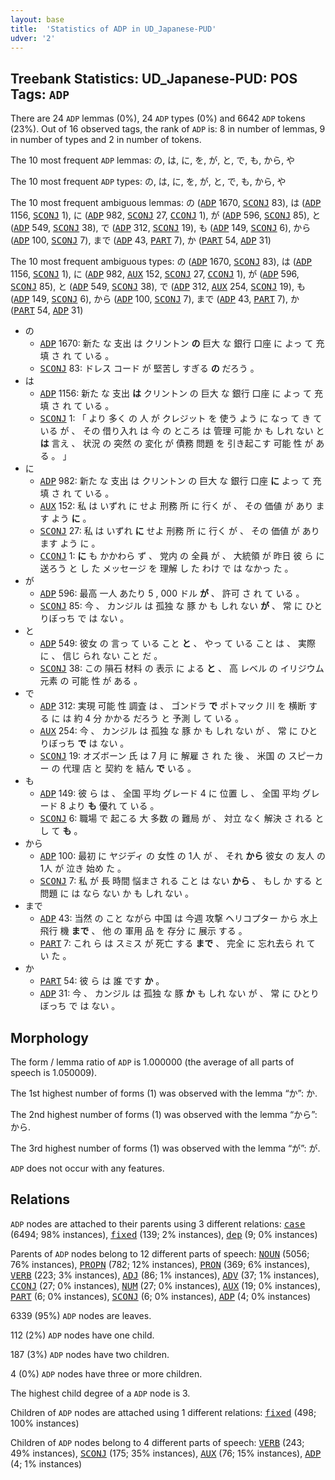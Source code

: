 ```yaml
---
layout: base
title:  'Statistics of ADP in UD_Japanese-PUD'
udver: '2'
---
```


## Treebank Statistics: UD_Japanese-PUD: POS Tags: `ADP`

There are 24 `ADP` lemmas (0%), 24 `ADP` types (0%) and 6642 `ADP` tokens (23%).
Out of 16 observed tags, the rank of `ADP` is: 8 in number of lemmas, 9 in number of types and 2 in number of tokens.

The 10 most frequent `ADP` lemmas: の, は, に, を, が, と, で, も, から, や

The 10 most frequent `ADP` types:  の, は, に, を, が, と, で, も, から, や

The 10 most frequent ambiguous lemmas: の (<tt><a href="ja_pud-pos-ADP.html">ADP</a></tt> 1670, <tt><a href="ja_pud-pos-SCONJ.html">SCONJ</a></tt> 83), は (<tt><a href="ja_pud-pos-ADP.html">ADP</a></tt> 1156, <tt><a href="ja_pud-pos-SCONJ.html">SCONJ</a></tt> 1), に (<tt><a href="ja_pud-pos-ADP.html">ADP</a></tt> 982, <tt><a href="ja_pud-pos-SCONJ.html">SCONJ</a></tt> 27, <tt><a href="ja_pud-pos-CCONJ.html">CCONJ</a></tt> 1), が (<tt><a href="ja_pud-pos-ADP.html">ADP</a></tt> 596, <tt><a href="ja_pud-pos-SCONJ.html">SCONJ</a></tt> 85), と (<tt><a href="ja_pud-pos-ADP.html">ADP</a></tt> 549, <tt><a href="ja_pud-pos-SCONJ.html">SCONJ</a></tt> 38), で (<tt><a href="ja_pud-pos-ADP.html">ADP</a></tt> 312, <tt><a href="ja_pud-pos-SCONJ.html">SCONJ</a></tt> 19), も (<tt><a href="ja_pud-pos-ADP.html">ADP</a></tt> 149, <tt><a href="ja_pud-pos-SCONJ.html">SCONJ</a></tt> 6), から (<tt><a href="ja_pud-pos-ADP.html">ADP</a></tt> 100, <tt><a href="ja_pud-pos-SCONJ.html">SCONJ</a></tt> 7), まで (<tt><a href="ja_pud-pos-ADP.html">ADP</a></tt> 43, <tt><a href="ja_pud-pos-PART.html">PART</a></tt> 7), か (<tt><a href="ja_pud-pos-PART.html">PART</a></tt> 54, <tt><a href="ja_pud-pos-ADP.html">ADP</a></tt> 31)

The 10 most frequent ambiguous types:  の (<tt><a href="ja_pud-pos-ADP.html">ADP</a></tt> 1670, <tt><a href="ja_pud-pos-SCONJ.html">SCONJ</a></tt> 83), は (<tt><a href="ja_pud-pos-ADP.html">ADP</a></tt> 1156, <tt><a href="ja_pud-pos-SCONJ.html">SCONJ</a></tt> 1), に (<tt><a href="ja_pud-pos-ADP.html">ADP</a></tt> 982, <tt><a href="ja_pud-pos-AUX.html">AUX</a></tt> 152, <tt><a href="ja_pud-pos-SCONJ.html">SCONJ</a></tt> 27, <tt><a href="ja_pud-pos-CCONJ.html">CCONJ</a></tt> 1), が (<tt><a href="ja_pud-pos-ADP.html">ADP</a></tt> 596, <tt><a href="ja_pud-pos-SCONJ.html">SCONJ</a></tt> 85), と (<tt><a href="ja_pud-pos-ADP.html">ADP</a></tt> 549, <tt><a href="ja_pud-pos-SCONJ.html">SCONJ</a></tt> 38), で (<tt><a href="ja_pud-pos-ADP.html">ADP</a></tt> 312, <tt><a href="ja_pud-pos-AUX.html">AUX</a></tt> 254, <tt><a href="ja_pud-pos-SCONJ.html">SCONJ</a></tt> 19), も (<tt><a href="ja_pud-pos-ADP.html">ADP</a></tt> 149, <tt><a href="ja_pud-pos-SCONJ.html">SCONJ</a></tt> 6), から (<tt><a href="ja_pud-pos-ADP.html">ADP</a></tt> 100, <tt><a href="ja_pud-pos-SCONJ.html">SCONJ</a></tt> 7), まで (<tt><a href="ja_pud-pos-ADP.html">ADP</a></tt> 43, <tt><a href="ja_pud-pos-PART.html">PART</a></tt> 7), か (<tt><a href="ja_pud-pos-PART.html">PART</a></tt> 54, <tt><a href="ja_pud-pos-ADP.html">ADP</a></tt> 31)


* の
  * <tt><a href="ja_pud-pos-ADP.html">ADP</a></tt> 1670: 新た な 支出 は クリントン <b>の</b> 巨大 な 銀行 口座 に よっ て 充填 さ れ て いる 。
  * <tt><a href="ja_pud-pos-SCONJ.html">SCONJ</a></tt> 83: ドレス コード が 堅苦し すぎる <b>の</b> だろう 。
* は
  * <tt><a href="ja_pud-pos-ADP.html">ADP</a></tt> 1156: 新た な 支出 <b>は</b> クリントン の 巨大 な 銀行 口座 に よっ て 充填 さ れ て いる 。
  * <tt><a href="ja_pud-pos-SCONJ.html">SCONJ</a></tt> 1: 「 より 多く の 人 が クレジット を 使う よう に なっ て き て いる が 、 その 借り入れ は 今 の ところ は 管理 可能 か も しれ ない と <b>は</b> 言え 、 状況 の 突然 の 変化 が 債務 問題 を 引き起こす 可能 性 が ある 。 」
* に
  * <tt><a href="ja_pud-pos-ADP.html">ADP</a></tt> 982: 新た な 支出 は クリントン の 巨大 な 銀行 口座 <b>に</b> よっ て 充填 さ れ て いる 。
  * <tt><a href="ja_pud-pos-AUX.html">AUX</a></tt> 152: 私 は いずれ に せよ 刑務 所 に 行く が 、 その 価値 が あり ます よう <b>に</b> 。
  * <tt><a href="ja_pud-pos-SCONJ.html">SCONJ</a></tt> 27: 私 は いずれ <b>に</b> せよ 刑務 所 に 行く が 、 その 価値 が あり ます よう に 。
  * <tt><a href="ja_pud-pos-CCONJ.html">CCONJ</a></tt> 1: <b>に</b> も かかわら ず 、 党内 の 全員 が 、 大統領 が 昨日 彼 ら に 送ろう と し た メッセージ を 理解 し た わけ で は なかっ た 。
* が
  * <tt><a href="ja_pud-pos-ADP.html">ADP</a></tt> 596: 最高 一人 あたり 5 , 000 ドル <b>が</b> 、 許可 さ れ て いる 。
  * <tt><a href="ja_pud-pos-SCONJ.html">SCONJ</a></tt> 85: 今 、 カンジル は 孤独 な 豚 か も しれ ない <b>が</b> 、 常 に ひとりぼっち で は ない 。
* と
  * <tt><a href="ja_pud-pos-ADP.html">ADP</a></tt> 549: 彼女 の 言っ て いる こと <b>と</b> 、 やっ て いる こと は 、 実際 に 、 信じ られ ない こと だ 。
  * <tt><a href="ja_pud-pos-SCONJ.html">SCONJ</a></tt> 38: この 隕石 材料 の 表示 に よる <b>と</b> 、 高 レベル の イリジウム 元素 の 可能 性 が ある 。
* で
  * <tt><a href="ja_pud-pos-ADP.html">ADP</a></tt> 312: 実現 可能 性 調査 は 、 ゴンドラ <b>で</b> ポトマック 川 を 横断 する に は 約 4 分 かかる だろう と 予測 し て いる 。
  * <tt><a href="ja_pud-pos-AUX.html">AUX</a></tt> 254: 今 、 カンジル は 孤独 な 豚 か も しれ ない が 、 常 に ひとりぼっち <b>で</b> は ない 。
  * <tt><a href="ja_pud-pos-SCONJ.html">SCONJ</a></tt> 19: オズボーン 氏 は 7 月 に 解雇 さ れ た 後 、 米国 の スピーカー の 代理 店 と 契約 を 結ん <b>で</b> いる 。
* も
  * <tt><a href="ja_pud-pos-ADP.html">ADP</a></tt> 149: 彼 ら は 、 全国 平均 グレード 4 に 位置 し 、 全国 平均 グレード 8 より <b>も</b> 優れ て いる 。
  * <tt><a href="ja_pud-pos-SCONJ.html">SCONJ</a></tt> 6: 職場 で 起こる 大 多数 の 難局 が 、 対立 なく 解決 さ れる と し て <b>も</b> 。
* から
  * <tt><a href="ja_pud-pos-ADP.html">ADP</a></tt> 100: 最初 に ヤジディ の 女性 の 1人 が 、 それ <b>から</b> 彼女 の 友人 の 1人 が 泣き 始め た 。
  * <tt><a href="ja_pud-pos-SCONJ.html">SCONJ</a></tt> 7: 私 が 長 時間 悩まさ れる こと は ない <b>から</b> 、 もし か する と 問題 に は なら ない か も しれ ない 。
* まで
  * <tt><a href="ja_pud-pos-ADP.html">ADP</a></tt> 43: 当然 の こと ながら 中国 は 今週 攻撃 ヘリコプター から 水上 飛行 機 <b>まで</b> 、 他 の 軍用 品 を 存分 に 展示 する 。
  * <tt><a href="ja_pud-pos-PART.html">PART</a></tt> 7: これ ら は スミス が 死亡 する <b>まで</b> 、 完全 に 忘れ去ら れ て い た 。
* か
  * <tt><a href="ja_pud-pos-PART.html">PART</a></tt> 54: 彼 ら は 誰 です <b>か</b> 。
  * <tt><a href="ja_pud-pos-ADP.html">ADP</a></tt> 31: 今 、 カンジル は 孤独 な 豚 <b>か</b> も しれ ない が 、 常 に ひとりぼっち で は ない 。

## Morphology

The form / lemma ratio of `ADP` is 1.000000 (the average of all parts of speech is 1.050009).

The 1st highest number of forms (1) was observed with the lemma “か”: か.

The 2nd highest number of forms (1) was observed with the lemma “から”: から.

The 3rd highest number of forms (1) was observed with the lemma “が”: が.

`ADP` does not occur with any features.


## Relations

`ADP` nodes are attached to their parents using 3 different relations: <tt><a href="ja_pud-dep-case.html">case</a></tt> (6494; 98% instances), <tt><a href="ja_pud-dep-fixed.html">fixed</a></tt> (139; 2% instances), <tt><a href="ja_pud-dep-dep.html">dep</a></tt> (9; 0% instances)

Parents of `ADP` nodes belong to 12 different parts of speech: <tt><a href="ja_pud-pos-NOUN.html">NOUN</a></tt> (5056; 76% instances), <tt><a href="ja_pud-pos-PROPN.html">PROPN</a></tt> (782; 12% instances), <tt><a href="ja_pud-pos-PRON.html">PRON</a></tt> (369; 6% instances), <tt><a href="ja_pud-pos-VERB.html">VERB</a></tt> (223; 3% instances), <tt><a href="ja_pud-pos-ADJ.html">ADJ</a></tt> (86; 1% instances), <tt><a href="ja_pud-pos-ADV.html">ADV</a></tt> (37; 1% instances), <tt><a href="ja_pud-pos-CCONJ.html">CCONJ</a></tt> (27; 0% instances), <tt><a href="ja_pud-pos-NUM.html">NUM</a></tt> (27; 0% instances), <tt><a href="ja_pud-pos-AUX.html">AUX</a></tt> (19; 0% instances), <tt><a href="ja_pud-pos-PART.html">PART</a></tt> (6; 0% instances), <tt><a href="ja_pud-pos-SCONJ.html">SCONJ</a></tt> (6; 0% instances), <tt><a href="ja_pud-pos-ADP.html">ADP</a></tt> (4; 0% instances)

6339 (95%) `ADP` nodes are leaves.

112 (2%) `ADP` nodes have one child.

187 (3%) `ADP` nodes have two children.

4 (0%) `ADP` nodes have three or more children.

The highest child degree of a `ADP` node is 3.

Children of `ADP` nodes are attached using 1 different relations: <tt><a href="ja_pud-dep-fixed.html">fixed</a></tt> (498; 100% instances)

Children of `ADP` nodes belong to 4 different parts of speech: <tt><a href="ja_pud-pos-VERB.html">VERB</a></tt> (243; 49% instances), <tt><a href="ja_pud-pos-SCONJ.html">SCONJ</a></tt> (175; 35% instances), <tt><a href="ja_pud-pos-AUX.html">AUX</a></tt> (76; 15% instances), <tt><a href="ja_pud-pos-ADP.html">ADP</a></tt> (4; 1% instances)

